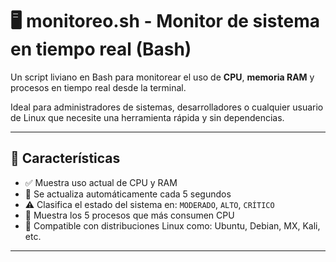 # 🖥️ monitoreo.sh - Monitor de sistema en tiempo real (Bash)

Un script liviano en Bash para monitorear el uso de **CPU**, **memoria RAM** y procesos en tiempo real desde la terminal.

Ideal para administradores de sistemas, desarrolladores o cualquier usuario de Linux que necesite una herramienta rápida y sin dependencias.

---

## 🚀 Características

- ✅ Muestra uso actual de CPU y RAM
- 🔁 Se actualiza automáticamente cada 5 segundos
- ⚠️ Clasifica el estado del sistema en: `MODERADO`, `ALTO`, `CRÍTICO`
- 📌 Muestra los 5 procesos que más consumen CPU
- 🧩 Compatible con distribuciones Linux como: Ubuntu, Debian, MX, Kali, etc.

---